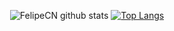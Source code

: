 <div align="center">

![FelipeCN github stats](https://github-readme-stats.vercel.app/api?username=felipecaninnovaes&count_private=true&show_icons=true&theme=buefy)
[![Top Langs](https://github-readme-stats.vercel.app/api/top-langs/?username=felipecaninnovaes&theme=buefy&layout=compact)](https://github.com/felipecaninnovaes/github-readme-stats)


</div>

<!--
**felipecaninnovaes/felipecaninnovaes** is a ✨ _special_ ✨ repository because its `README.md` (this file) appears on your GitHub profile.

Here are some ideas to get you started:

- 🔭 I’m currently working on ...
- 🌱 I’m currently learning ...
- 👯 I’m looking to collaborate on ...
- 🤔 I’m looking for help with ...
- 💬 Ask me about ...
- 📫 How to reach me: ...
- 😄 Pronouns: ...
- ⚡ Fun fact: ...
-->
